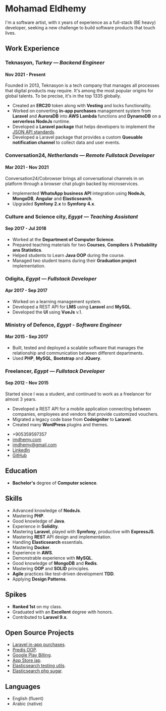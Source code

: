 <div class="container">
  <div class="main">

# Mohamad Eldhemy

I'm a software artist, with `X` years of experience as a full-stack (BE heavy) developer, seeking a new challenge to
build software products that touch lives.

## Work Experience

### **Teknasyon**, _Turkey — Backend Engineer_

#### Nov 2021 - Present

Founded in 2013, Teknasyon is a tech company that manages all processes that digital products may require. It's
among the most popular origins for global talents. To be precise, it's in the top 1335 globally.

- Created an **ERC20** token along with **Vesting** and locks functionality.
- Worked on converting **in-app purchases** management system from **Laravel** and **AuroraDB** into **AWS Lambda**
  functions and **DynamoDB** on a **serverless NodeJs** runtime.
- Developed a **Laravel package** that helps developers to implement the [JSON API standards](https://jsonapi.org/).
- Developed a Laravel package that provides a custom **Queuable notification channel** to collect data and user events.

### **Conversation24**, _Netherlands — Remote Fullstack Developer_

#### Mar 2021 - Nov 2021

Conversation24/Cobrowser brings all conversational channels in on platform through a browser chat plugin backed by
microservices.

- Implemented **WhatsApp business API** integration using **NodeJs**, **MongoDB**, **Angular** and **Elasticsearch**.
- Upgraded **Symfony 2.x** to **Symfony 4.x**.

### **Culture and Science city**, _Egypt — Teaching Assistant_

#### Sep 2017 - Jul 2018

- Worked at the **Department of Computer Science**.
- Prepared teaching materials for two **Courses**, **Compilers** & **Probability ans Statistics**.
- Helped students to Learn **Java OOP** during the course.
- Managed two student teams during their **Graduation project** implementation.

### **Odigita**, _Egypt — Fullstack Developer_

#### Apr 2017 - Sep 2017

- Worked on a learning management system.
- Developed a REST API for **LMS** using **Laravel** and **MySQL**.
- Developed the **UI** using **VueJs** v.1.

### **Ministry of Defence**, _Egypt - Software Engineer_

#### Mar 2015 - Sep 2017

- Built, tested and deployed a scalable software that manages the relationship and communication between different
  departments.
- Used **PHP**, **MySQL**, **Bootstrap** and **JQuery**.

### **Freelancer**, _Egypt — Fullstack Developer_

#### Sep 2012 - Nov 2015

Started since I was a student, and continued to work as a freelancer for almost 3 years.

<ul>
  <li>Developed a REST API for a mobile application connecting between companies, employees and vendors that provide
  customized vouchers.</li>
  <li>Migrated a legacy code base from <strong>Codeigniter</strong> to <strong>Laravel</strong>.</li>
  <li>Created many <strong>WordPress</strong> plugins and themes.</li>
</ul>

  </div>

<div class="separator"></div>

  <div class="side">

- +905359597357
- [imdhemy.com](https://imdhemy.com)
- imdhemy@gmail.com
- [LinkedIn](https://linkedin.com/in/imdhemy)
- [GitHub](https://github.com/imdhemy)

## Education

- **Bachelor's** degree of **Computer science**.

## Skills

- Advanced knowledge of **NodeJs**.
- Mastering **PHP**.
- Good knowledge of **Java**.
- Experience in **Solidity**.
- Mastering **Laravel**, played with **Symfony**, productive with **ExpressJS**.
- Mastering **REST** API design and implementation.
- Handling **Elasticsearch** essentials.
- Mastering **Docker**.
- Experience in **AWS**.
- Demonstrable experience with **MySQL**.
- Good knowledge of **MongoDB** and **Redis**.
- Mastering **OOP** and **SOLID** principles.
- **Agile** practices like test-driven development **TDD**.
- Applying **Design Patterns**.

## Spikes

- **Ranked 1st** on my class.
- Graduated with an **Excellent** degree with honors.
- Contributed to **Laravel 9.x**.

## Open Source Projects

- [Laravel in-app purchases](https://github.com/imdhemy/laravel-in-app-purchases).
- [Predis OOP](https://imdhemy.com/predis-oop-docs/).
- [Google Play Billing](https://github.com/imdhemy/google-play-billing).
- [App Store iap](https://github.com/imdhemy/appstore-iap).
- [Elasticsearch testing utils](https://github.com/imdhemy/es-testing-utils).
- [Elasticsearch php sugar](https://github.com/imdhemy/elasticsearch-php-sugar).

## Languages

<ul>
    <li>English (fluent)</li>
    <li>Arabic (native)</li>
</ul>

</div>

</div>
